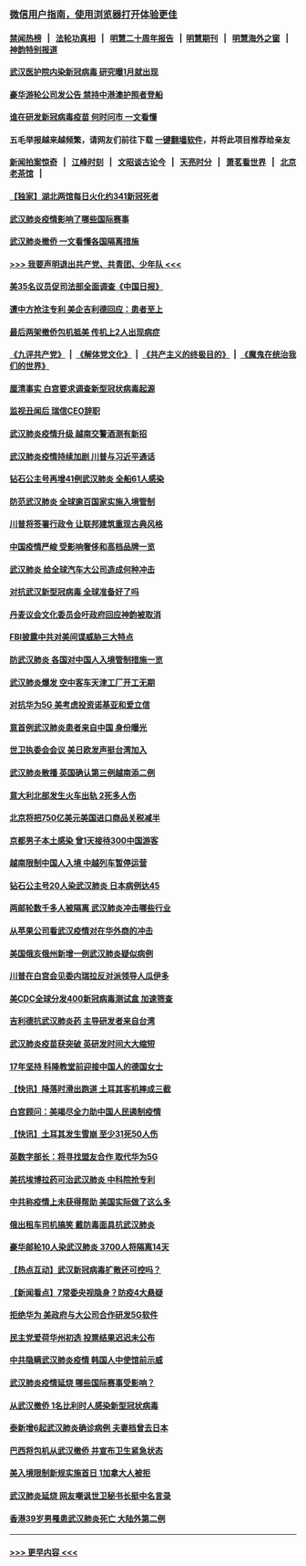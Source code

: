 ### [微信用户指南，使用浏览器打开体验更佳](https://github.com/gfw-breaker/banned-news1/blob/master/indexes/wechat-guide.md?t=0)
#### [禁闻热榜](热点新闻.md?t=0)  &nbsp;&nbsp;|&nbsp;&nbsp; [法轮功真相](https://github.com/gfw-breaker/truth/blob/master/README.md?t=0) &nbsp;&nbsp;|&nbsp;&nbsp; [明慧二十周年报告](https://github.com/gfw-breaker/mh-reports/blob/master/README.md?t=0) &nbsp;&nbsp;|&nbsp;&nbsp;[明慧期刊](https://github.com/gfw-breaker/mh-qikan) &nbsp;&nbsp;|&nbsp;&nbsp; [明慧海外之窗](https://github.com/gfw-breaker/mh-news/blob/master/README.md?t=0) &nbsp;&nbsp;|&nbsp;&nbsp; [神韵特别报道](https://github.com/gfw-breaker/mh-news/blob/master/shenyun.md?t=0)
#### [武汉医护院内染新冠病毒 研究曝1月就出现](../pages/nsc418/n11852928.md?t=02081222) 
#### [豪华游轮公司发公告 禁持中港澳护照者登船](../pages/nsc418/n11852761.md?t=02081222) 
#### [谁在研发新冠病毒疫苗 何时问市 一文看懂](../pages/nsc418/n11852840.md?t=02081222) 
#### 五毛举报越来越频繁，请网友们前往下载 [一键翻墙软件](https://github.com/gfw-breaker/ssr-accounts)，并将此项目推荐给亲友
#### [新闻拍案惊奇](https://github.com/gfw-breaker/banned-news1/blob/master/pages/link4.md) &nbsp;&nbsp;|&nbsp;&nbsp; [江峰时刻](https://github.com/gfw-breaker/banned-news1/blob/master/pages/link4.md) &nbsp;&nbsp;|&nbsp;&nbsp; [文昭谈古论今](https://github.com/gfw-breaker/banned-news1/blob/master/pages/link4.md) &nbsp;&nbsp;|&nbsp;&nbsp; [天亮时分](https://github.com/gfw-breaker/banned-news1/blob/master/pages/link4.md) &nbsp;&nbsp;|&nbsp;&nbsp; [萧茗看世界](https://github.com/gfw-breaker/banned-news1/blob/master/pages/link4.md) &nbsp;&nbsp;|&nbsp;&nbsp; [北京老茶馆](https://github.com/gfw-breaker/banned-news1/blob/master/pages/link4.md) &nbsp;&nbsp;|&nbsp;&nbsp; 
#### [【独家】湖北两馆每日火化约341新冠死者](../pages/nsc418/n11845444.md?t=02081222) 
#### [武汉肺炎疫情影响了哪些国际赛事](../pages/nsc418/n11852441.md?t=02081222) 
#### [武汉肺炎撤侨 一文看懂各国隔离措施](../pages/nsc418/n11844216.md?t=02081222) 
#### [>>> 我要声明退出共产党、共青团、少年队 <<<](https://github.com/begood0513/goodnews/blob/master/quit/letter.md) 
#### [美35名议员促司法部全面调查《中国日报》](../pages/nsc418/n11852435.md?t=02081222) 
#### [遭中方抢注专利 美企吉利德回应：患者至上](../pages/nsc418/n11852037.md?t=02081222) 
#### [最后两架撤侨包机抵美 传机上2人出现病症](../pages/nsc418/n11852173.md?t=02081222) 
#### [《九评共产党》](https://github.com/begood0513/9ping.md/blob/master/README.md) &nbsp;|&nbsp; [《解体党文化》](../../../../jtdwh.md/blob/master/README.md)  &nbsp;|&nbsp; [《共产主义的终极目的》](../../../../gczydzjmd.md/blob/master/README.md) &nbsp;|&nbsp; [《魔鬼在统治我们的世界》](../../../../mgztzwmdsj.md/blob/master/README.md) 
#### [厘清事实 白宫要求调查新型冠状病毒起源](../pages/nsc418/n11852106.md?t=02081222) 
#### [监视丑闻后 瑞信CEO辞职](../pages/nsc418/n11852127.md?t=02081222) 
#### [武汉肺炎疫情升级 越南交警酒测有新招](../pages/nsc418/n11851632.md?t=02081222) 
#### [武汉肺炎疫情持续加剧 川普与习近平通话](../pages/nsc418/n11851613.md?t=02081222) 
#### [钻石公主号再增41例武汉肺炎 全船61人感染](../pages/nsc418/n11850401.md?t=02081222) 
#### [防范武汉肺炎 全球逾百国家实施入境管制](../pages/nsc418/n11850557.md?t=02081222) 
#### [川普将签署行政令 让联邦建筑重现古典风格](../pages/nsc418/n11850654.md?t=02081222) 
#### [中国疫情严峻 受影响奢侈和高档品牌一览](../pages/nsc418/n11850319.md?t=02081222) 
#### [武汉肺炎 给全球汽车大公司造成何种冲击](../pages/nsc418/n11850056.md?t=02081222) 
#### [对抗武汉新型冠病毒 全球准备好了吗](../pages/nsc418/n11850142.md?t=02081222) 
#### [丹麦议会文化委员会吁政府回应神韵被取消](../pages/nsc418/n11849312.md?t=02081222) 
#### [FBI披露中共对美间谍威胁三大特点](../pages/nsc418/n11849700.md?t=02081222) 
#### [防武汉肺炎 各国对中国人入境管制措施一览](../pages/nsc418/n11838726.md?t=02081222) 
#### [武汉肺炎爆发 空中客车天津工厂开工无期](../pages/nsc418/n11849634.md?t=02081222) 
#### [对抗华为5G 美考虑投资诺基亚和爱立信](../pages/nsc418/n11849510.md?t=02081222) 
#### [意首例武汉肺炎患者来自中国 身份曝光](../pages/nsc418/n11849454.md?t=02081222) 
#### [世卫执委会会议 美日欧发声挺台湾加入](../pages/nsc418/n11849433.md?t=02081222) 
#### [武汉肺炎散播 英国确认第三例越南添二例](../pages/nsc418/n11849439.md?t=02081222) 
#### [意大利北部发生火车出轨 2死多人伤](../pages/nsc418/n11848999.md?t=02081222) 
#### [北京将把750亿美元美国进口商品关税减半](../pages/nsc418/n11848896.md?t=02081222) 
#### [京都男子本土感染 曾1天接待300中国游客](../pages/nsc418/n11848641.md?t=02081222) 
#### [越南限制中国人入境 中越列车暂停运营](../pages/nsc418/n11847844.md?t=02081222) 
#### [钻石公主号20人染武汉肺炎 日本病例达45](../pages/nsc418/n11847823.md?t=02081222) 
#### [两邮轮数千多人被隔离 武汉肺炎冲击哪些行业](../pages/nsc418/n11847456.md?t=02081222) 
#### [从苹果公司看武汉疫情对在华外商的冲击](../pages/nsc418/n11847586.md?t=02081222) 
#### [美国俄亥俄州新增一例武汉肺炎疑似病例](../pages/nsc418/n11847714.md?t=02081222) 
#### [川普在白宫会见委内瑞拉反对派领导人瓜伊多](../pages/nsc418/n11847391.md?t=02081222) 
#### [美CDC全球分发400新冠病毒测试盒 加速筛查](../pages/nsc418/n11847260.md?t=02081222) 
#### [吉利德抗武汉肺炎药 主导研发者来自台湾](../pages/nsc418/n11847064.md?t=02081222) 
#### [武汉肺炎疫苗获突破 英研发时间大大缩短](../pages/nsc418/n11846915.md?t=02081222) 
#### [17年坚持 科隆教堂前迎接中国人的德国女士](../pages/nsc418/n11846781.md?t=02081222) 
#### [【快讯】降落时滑出跑道 土耳其客机摔成三截](../pages/nsc418/n11847021.md?t=02081222) 
#### [白宫顾问：美竭尽全力助中国人民遏制疫情](../pages/nsc418/n11846756.md?t=02081222) 
#### [【快讯】土耳其发生雪崩 至少31死50人伤](../pages/nsc418/n11846680.md?t=02081222) 
#### [英数字部长：将寻找盟友合作 取代华为5G](../pages/nsc418/n11846485.md?t=02081222) 
#### [美抗埃博拉药可治武汉肺炎 中科院抢专利](../pages/nsc418/n11846409.md?t=02081222) 
#### [中共称疫情上未获得帮助 美国实际做了这么多](../pages/nsc418/n11846008.md?t=02081222) 
#### [俄出租车司机搞笑 戴防毒面具抗武汉肺炎](../pages/nsc418/n11845703.md?t=02081222) 
#### [豪华邮轮10人染武汉肺炎 3700人将隔离14天](../pages/nsc418/n11845543.md?t=02081222) 
#### [【热点互动】武汉新冠病毒扩散还可控吗？](../pages/nsc418/n11844750.md?t=02081222) 
#### [【新闻看点】7常委央视隐身？防疫4大悬疑](../pages/nsc418/n11844611.md?t=02081222) 
#### [拒绝华为 美政府与大公司合作研发5G软件](../pages/nsc418/n11844625.md?t=02081222) 
#### [民主党爱荷华州初选 投票结果迟迟未公布](../pages/nsc418/n11844207.md?t=02081222) 
#### [中共隐瞒武汉肺炎疫情 韩国人中使馆前示威](../pages/nsc418/n11844084.md?t=02081222) 
#### [武汉肺炎疫情延烧 哪些国际赛事受影响？](../pages/nsc418/n11843958.md?t=02081222) 
#### [从武汉撤侨 1名比利时人感染新型冠状病毒](../pages/nsc418/n11843977.md?t=02081222) 
#### [泰新增6起武汉肺炎确诊病例 夫妻档曾去日本](../pages/nsc418/n11843900.md?t=02081222) 
#### [巴西将包机从武汉撤侨 并宣布卫生紧急状态](../pages/nsc418/n11843418.md?t=02081222) 
#### [美入境限制新规实施首日 1加拿大人被拒](../pages/nsc418/n11843058.md?t=02081222) 
#### [武汉肺炎延烧 网友嘲讽世卫秘书长挺中名言录](../pages/nsc418/n11843056.md?t=02081222) 
#### [香港39岁男罹患武汉肺炎死亡 大陆外第二例](../pages/nsc418/n11843026.md?t=02081222) 

----
#### [ >>> 更早内容 <<< ](../indexes/nsc418-earlier.md)
